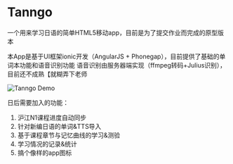 Tanngo
======

一个用来学习日语的简单HTML5移动app，目前是为了提交作业而完成的原型版本

本App是基于UI框架ionic开发（AngularJS + Phonegap），目前提供了基础的单词本功能和语音识别功能
语音识别由服务器端实现（ffmpeg转码+Julius识别），目前还不成熟【就糊弄下老师

![Tanngo Demo](http://image-hosting.qiniudn.com/tanngo.png)

日后需要加入的功能： 

1. 沪江N1课程进度自动同步  
2. 针对新编日语的单词&TTS导入  
3. 基于课程章节与记忆曲线的学习&测验
4. 学习情况的记录&统计
5. 搞个像样的app图标

